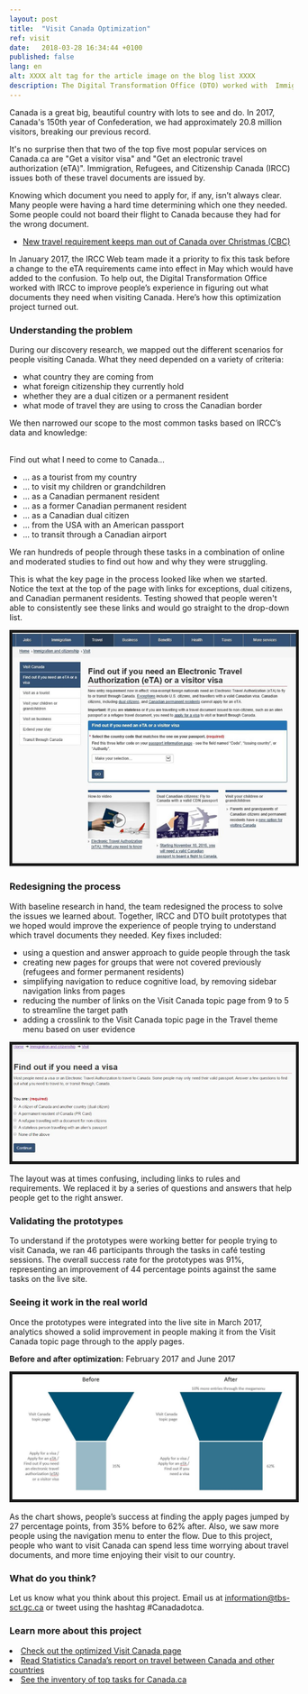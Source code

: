 ```yaml
---
layout: post
title:  "Visit Canada Optimization"
ref: visit
date:   2018-03-28 16:34:44 +0100
published: false
lang: en
alt: XXXX alt tag for the article image on the blog list XXXX
description: The Digital Transformation Office (DTO) worked with  Immigration, Refugees, and Citizenship Canada (IRCC) to improve people’s experience in figuring out what documents they need when visiting Canada. Here’s how this optimization project turned out.
---
```


Canada is a great big, beautiful country with lots to see and do. In 2017, Canada's 150th year of Confederation, we had approximately 20.8 million visitors, breaking our previous record.

It's no surprise then that two of the top five most popular services on Canada.ca are "Get a visitor visa" and "Get an electronic travel authorization (eTA)". Immigration, Refugees, and Citizenship Canada (IRCC) issues both of these travel documents are issued by.

Knowing which document you need to apply for, if any, isn’t always clear. Many people were having a hard time determining which one they needed. Some people could not board their flight to Canada because they had for the wrong document.

* [New travel requirement keeps man out of Canada over Christmas (CBC)](http://www.cbc.ca/news/canada/nova-scotia/travel-security-eta-document-england-electronic-travel-authorization-1.3916927)

In January 2017, the IRCC Web team made it a priority to fix this task before a change to the eTA requirements came into effect in May which would have added to the confusion. To help out, the Digital Transformation Office worked with IRCC to improve people’s experience in figuring out what documents they need when visiting Canada. Here’s how this optimization project turned out.

<h3>Understanding the problem</h3>
During our discovery research, we mapped out the different scenarios for people visiting Canada. What they need depended on a variety of criteria: 
<ul>
      <li>what country they are coming from</li>
      <li>what foreign citizenship they currently hold</li>
      <li>whether they are a dual citizen or a permanent resident</li>
      <li>what mode of travel they are using to cross the Canadian border</li>
</ul>

We then narrowed our scope to the most common tasks based on IRCC’s data and knowledge:

<br>Find out what I need to come to Canada...
<ul>
      <li>... as a tourist from my country</li>
      <li>... to visit my children or grandchildren</li>
      <li>... as a Canadian permanent resident</li>
      <li>... as a former Canadian permanent resident</li>
      <li>... as a Canadian dual citizen</li>
      <li>... from the USA with an American passport</li>
      <li>... to transit through a Canadian airport</li>
</ul>

We ran hundreds of people through these tasks in a combination of online and moderated studies to find out how and why they were struggling.

This is what the key page in the process looked like when we started. Notice the text at the top of the page with links for exceptions, dual citizens, and Canadian permanent residents. Testing showed that people weren't able to consistently see these links and would go straight to the drop-down list.


<div itemprop="text" class="" data="type-text">
      <div class="img-responsive center-block col-md-6">
          <span class=""><img src="../images/eTA-AVE/VisaETA-before.jpg" alt="Image showing what Find out if you need a visa page looked like before optimization." border="5">
 </span>
 </div>

<h3>Redesigning the process</h3>
With baseline research in hand, the team redesigned the process to solve the issues we learned about. Together, IRCC and DTO built prototypes that we hoped would improve the experience of people trying to understand which travel documents they needed. Key fixes included: 
<ul>
      <li>using a question and answer approach to guide people through the task</li>
      <li>creating new pages for groups that were not covered previously (refugees and former permanent residents)</li>
      <li>simplifying navigation to reduce cognitive load, by removing sidebar navigation links from pages</li>
      <li>reducing the number of links on the Visit Canada topic page from 9 to 5 to streamline the target path</li>
      <li>adding a crosslink to the Visit Canada topic page in the Travel theme menu based on user evidence</li>
</ul>

<div itemprop="text" class="" data="type-text">
      <div class="img-responsive center-block col-md-6">
          <span class=""><img src="../images/eTA-AVE/VisaETA-after.jpg" alt="Image showing what the Find out if you need a visa or an eTA page looked like after optimization" border="5">
 </span>
 </div>

The layout was at times confusing, including links to rules and requirements. We replaced it by a series of questions and answers that help people get to the right answer.

<h3>Validating the prototypes</h3>

To understand if the prototypes were working better for people trying to visit Canada, we ran 46 participants through the tasks in café testing sessions. The overall success rate for the prototypes was 91%, representing an improvement of 44 percentage points against the same tasks on the live site. 

<h3>Seeing it work in the real world</h3>

Once the prototypes were integrated into the live site in March 2017, analytics showed a solid improvement in people making it from the Visit Canada topic page through to the apply pages. 


<b>Before and after optimization:</b> February 2017 and June 2017
<div itemprop="text" class="" data="type-text">
      <div class="img-responsive center-block col-md-6">
          <span class=""><img src="../images/eTA-AVE/VisaETA-funnels2.JPG" alt="Image showing that in February 2017, only 35% of clicks from the Visit Canada topic page went to either the Find out if you need a visa or an eTA, Apply for a visa, or Apply for an eTA pages. In June 2017 that number rose to 62%. This indicates that the Visit Canada topic page became more effective at helping people complete their tasks." border="5">
 </span>
 </div>
      
As the chart shows, people’s success at finding the apply pages jumped by 27 percentage points, from 35% before to 62% after. Also, we saw more people using the navigation menu to enter the flow. Due to this project, people who want to visit Canada can spend less time worrying about travel documents, and more time enjoying their visit to our country.

<h3>What do you think?</h3>
Let us know what you think about this project. Email us at <a href="mailto:information@tbs-sct.gc.ca">information@tbs-sct.gc.ca</a> or tweet using the hashtag #Canadadotca.

<h3>Learn more about this project</h3>
      <li><a href="https://www.canada.ca/en/immigration-refugees-citizenship/services/visit-canada.html">Check out the optimized Visit Canada page</a></li>
      <li><a href="http://www.statcan.gc.ca/daily-quotidien/180220/dq180220c-eng.htm">Read Statistics Canada’s report on travel between Canada and other countries</a></li>
      <li><a href="https://canada-ca.github.io/pages/top-task-list-canada-ca.html">See the inventory of top tasks for Canada.ca</a></li>
